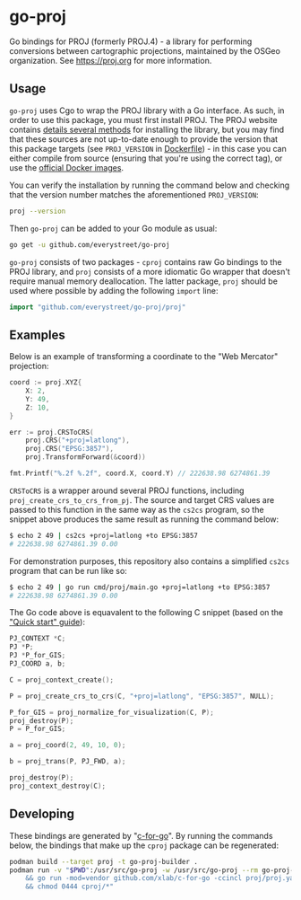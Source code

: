 # go-proj

Go bindings for PROJ (formerly PROJ.4) - a library for performing conversions between cartographic projections, maintained by the OSGeo organization. See https://proj.org for more information.

## Usage

`go-proj` uses Cgo to wrap the PROJ library with a Go interface. As such, in order to use this package, you must first install PROJ. The PROJ website contains [details several methods](https://proj.org/install.html) for installing the library, but you may find that these sources are not up-to-date enough to provide the version that this package targets (see `PROJ_VERSION` in [Dockerfile](/Dockerfile)) - in this case you can either compile from source (ensuring that you're using the correct tag), or use the [official Docker images](https://hub.docker.com/r/osgeo/proj/).

You can verify the installation by running the command below and checking that the version number matches the aforementioned `PROJ_VERSION`:

```bash
proj --version
```

Then `go-proj` can be added to your Go module as usual:

```bash
go get -u github.com/everystreet/go-proj
```

`go-proj` consists of two packages - `cproj` contains raw Go bindings to the PROJ library, and `proj` consists of a more idiomatic Go wrapper that doesn't require manual memory deallocation. The latter package, `proj` should be used where possible by adding the following `import` line:

```go
import "github.com/everystreet/go-proj/proj"
```

## Examples

Below is an example of transforming a coordinate to the "Web Mercator" projection:

```go
coord := proj.XYZ{
    X: 2,
    Y: 49,
    Z: 10,
}

err := proj.CRSToCRS(
    proj.CRS("+proj=latlong"),
    proj.CRS("EPSG:3857"),
    proj.TransformForward(&coord))

fmt.Printf("%.2f %.2f", coord.X, coord.Y) // 222638.98 6274861.39
```

`CRSToCRS` is a wrapper around several PROJ functions, including `proj_create_crs_to_crs_from_pj`. The source and target CRS values are passed to this function in the same way as the `cs2cs` program, so the snippet above produces the same result as running the command below:

```bash
$ echo 2 49 | cs2cs +proj=latlong +to EPSG:3857
# 222638.98 6274861.39 0.00
```

For demonstration purposes, this repository also contains a simplified `cs2cs` program that can be run like so:

```bash
$ echo 2 49 | go run cmd/proj/main.go +proj=latlong +to EPSG:3857
# 222638.98 6274861.39 0.00
```

The Go code above is equavalent to the following C snippet (based on the ["Quick start" guide](https://proj.org/development/quickstart.html)):

```c
PJ_CONTEXT *C;
PJ *P;
PJ *P_for_GIS;
PJ_COORD a, b;

C = proj_context_create();

P = proj_create_crs_to_crs(C, "+proj=latlong", "EPSG:3857", NULL);

P_for_GIS = proj_normalize_for_visualization(C, P);
proj_destroy(P);
P = P_for_GIS;

a = proj_coord(2, 49, 10, 0);

b = proj_trans(P, PJ_FWD, a);

proj_destroy(P);
proj_context_destroy(C);
```

## Developing

These bindings are generated by "[c-for-go](https://c.for-go.com)". By running the commands below, the bindings that make up the `cproj` package can be regenerated:

```bash
podman build --target proj -t go-proj-builder .
podman run -v "$PWD":/usr/src/go-proj -w /usr/src/go-proj --rm go-proj-builder bash -c "rm -rf cproj \
    && go run -mod=vendor github.com/xlab/c-for-go -ccincl proj/proj.yaml \
    && chmod 0444 cproj/*"
```
